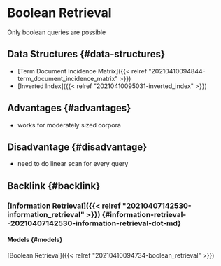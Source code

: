 # Boolean Retrieval


Only boolean queries are possible


## Data Structures {#data-structures}

-   [Term Document Incidence Matrix]({{< relref "20210410094844-term_document_incidence_matrix" >}})
-   [Inverted Index]({{< relref "20210410095031-inverted_index" >}})


## Advantages {#advantages}

-   works for moderately sized corpora


## Disadvantage {#disadvantage}

-   need to do linear scan for every query


## Backlink {#backlink}


### [Information Retrieval]({{< relref "20210407142530-information_retrieval" >}}) {#information-retrieval--20210407142530-information-retrieval-dot-md}


#### Models {#models}

[Boolean Retrieval]({{< relref "20210410094734-boolean_retrieval" >}})
